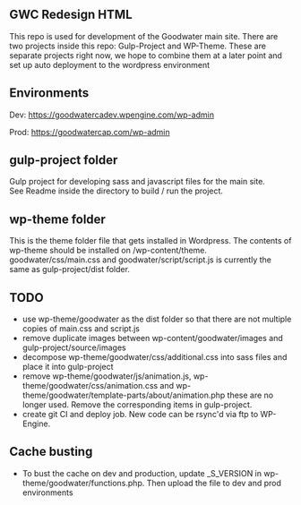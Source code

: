 ## GWC Redesign HTML
This repo is used for development of the Goodwater main site.
There are two projects inside this repo: Gulp-Project and WP-Theme.  These
are separate projects right now, we hope to combine them at a later point and set up 
auto deployment to the wordpress environment

## Environments
Dev: https://goodwatercadev.wpengine.com/wp-admin

Prod: https://goodwatercap.com/wp-admin

## gulp-project folder

Gulp project for developing sass and javascript files for the main site.  
See Readme inside the directory to build / run the project.

## wp-theme folder

This is the theme folder file that gets installed in Wordpress.  The contents of wp-theme
should be installed on /wp-content/theme.  goodwater/css/main.css and goodwater/script/script.js is currently 
the same as gulp-project/dist folder.  

## TODO
- use wp-theme/goodwater as the dist folder so that there are not multiple copies of main.css and script.js
- remove duplicate images between wp-content/goodwater/images and gulp-project/source/images
- decompose wp-theme/goodwater/css/additional.css into sass files and place it into gulp-project
- remove wp-theme/goodwater/js/animation.js, wp-theme/goodwater/css/animation.css and 
  wp-theme/goodwater/template-parts/about/animation.php these are no longer used.  Remove the corresponding items in 
  gulp-project.
- create git CI and deploy job.  New code can be rsync'd via ftp to WP-Engine.

## Cache busting
- To bust the cache on dev and production, update _S_VERSION in wp-theme/goodwater/functions.php.  Then upload the file to dev and prod environments
  

